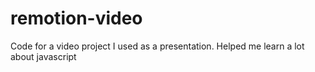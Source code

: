 # remotion-video
Code for a video project I used as a presentation. Helped me learn a lot about javascript
